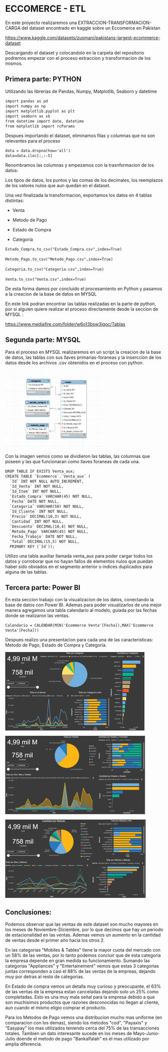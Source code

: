 # ECCOMERCE - ETL

En este proyecto realizaremos una EXTRACCION-TRANSFORMACION-CARGA del dataset encontrado en kaggle sobre un Eccomerce en Pakistan

https://www.kaggle.com/datasets/zusmani/pakistans-largest-ecommerce-dataset

Descargando el dataset y colocandolo en la carpeta del repositorio podremos empezar con el proceso extraccion y transformacion de los mismos.

## Primera parte: PYTHON

Utilizando las librerias de Pandas, Numpy, Matplotlib, Seaborn y datetime
```
import pandas as pd
import numpy as np
import matplotlib.pyplot as plt
import seaborn as sb
from datetime import date, datetime
from matplotlib import rcParams
```

Despues importando el dataset, eliminamos filas y columnas que no son relevantes para el proceso

```
data = data.dropna(how='all')
data=data.iloc[:,:-5]
```

Renombramos las columnas y empezamos con la trasnformacion de los datos:

Los tipos de datos, los puntos y las comas de los decimales, los reemplazos de los valores nulos que aun quedan en el dataset.

Una vez finalizada la transformacion, exportamos los datos en 4 tablas distintas:

- Venta

- Metodo de Pago

- Estado de Compra

- Categoria


```
Estado_Compra.to_csv("Estado_Compra.csv",index=True)

Metodo_Pago.to_csv("Metodo_Pago.csv",index=True)

Categoria.to_csv("Categoria.csv",index=True)

Venta.to_csv("Venta.csv",index=True)
```

De esta forma damos por concluido el procesamiento en Python y pasamos a la creacion de la base de datos en MYSQL



En este link podran encontrar las tablas realizadas en la parte de python, por si alguien quiere realizar el proceso directamente desde la seccion de MYSQL :

https://www.mediafire.com/folder/w6o13bsw3jqoc/Tablas


## Segunda parte: MYSQL

Para el proceso en MYSQL realizaremos en un script la creacion de la base de datos, las tablas con sus llaves primarias-foraneas y la inserccion de los datos desde los archivos .csv obtenidos en el proceso con python.

<img src="_src\Estructura_Tablas_SQL.png" height="250"><br>


Con la imagen vemos como se dividieron las tablas, las columnas que poseen y las que funcionaran como llaves foraneas de cada una.

```
DROP TABLE IF EXISTS Venta_aux;
CREATE TABLE `Ecommerce`.`Venta_aux` (
  `Id` INT NOT NULL AUTO_INCREMENT,
  `Id_Venta` INT NOT NULL,
  `Id_Item` INT NOT NULL,
  `Estado_Compra` VARCHAR(45) NOT NULL,
  `Fecha` DATE NOT NULL,
  `Categoria` VARCHAR(50) NOT NULL,
  `Id_Cliente` INT NOT NULL,
  `Precio` DECIMAL(10,3) NOT NULL,
  `Cantidad` INT NOT NULL,
  `Descuento` DECIMAL(10,4) NOT NULL,
  `Metodo_Pago` VARCHAR(45) NOT NULL,
  `Fecha_Trabajo` DATE NOT NULL,
  `Total` DECIMAL(15,5) NOT NULL,
  PRIMARY KEY (`Id`));
```
Utilizo una tabla auxiliar llamada venta_aux para poder cargar todos los datos y corroborar que no hayan fallos de elementos nulos que puedan haber sido obviados en el segmento anterior o indices duplicados para alguna de las tablas. 



## Tercera parte: Power BI

En esta seccion trabajo con la visualizacion de los datos, conectando la base de datos con Power BI. Ademas para poder visualizarlos de una mejor manera agregamos una tabla calendario al modelo, guiada por las fechas donde se realizaron las ventas.


```
Calendario = CALENDAR(MIN('Ecommerce Venta'[Fecha]),MAX('Ecommerce Venta'[Fecha]))
```

Despues realizo una presentacion para cada una de las caracteristicas: Metodo de Pago, Estado de Compra y Categoria.

<img src="_src\img1.jpg" height="250"><br>

<img src="_src\img2.png" height="250"><br>

<img src="_src\img3.png" height="250"><br>

## Conclusiones:

Podemos observar que las ventas de este dataset son mucho mayores en los meses de Noviembre-Diciembre, por lo que decimos que hay un periodo de estacionalidad en las ventas. Ademas vemos un aumento en la cantidad de ventas desde el primer año hacia los otros 2.

En las categorias "Mobiles & Tables" tiene la mayor cuota del mercado con un 58% de las ventas, por lo tanto podemos concluir que de esta categoria la empresa depende en gran medida su funcionamiento. Sumando las categorias "Appliances" y "Entertainement" vemos que estas 3 categorias juntas corresponden a casi el 88% de las ventas de la empreas, dejando muy por detras al resto de categorias.

En Estado de compra vemos un detalla muy curioso y preocupante, el 63% de las ventas de la empresa estan canceladas dejando solo un 25% como completadas. Esto es una muy mala señal para la empresa debido a que son muchisimos productos que razones desconocidas no llegan al cliente, aun cuando el mismo eligio comprar el producto.

Para los Metodos de Pago vemos una distribucion mucho mas uniforme (en comparacion con los demas), siendo los metodos "cod", "Payaxis" y "Easypay" los mas utilizados teniendo cerca del 75% de las transacciones totales. Tambien un dato interesante sucede en los meses de Mayo-Junio-Julio doende el metodo de pago "Bankalfalah" es el mas utilizado por amplia diferencia.

